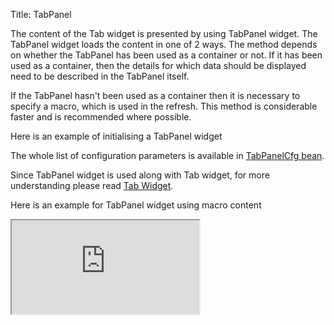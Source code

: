 Title: TabPanel



The content of the Tab widget is presented by using TabPanel widget. The TabPanel widget loads the content in one of 2 ways. The method depends on whether the TabPanel has been used as a container or not. If it has been used as a container, then the details for which data should be displayed need to be described in the TabPanel itself.

If the TabPanel hasn't been used as a container then it is necessary to specify a macro, which is used in the refresh. This method is considerable faster and is recommended where possible.

Here is an example of initialising a TabPanel widget
<script src='http://snippets.ariatemplates.com/snippets/github.com/ariatemplates/documentation-code/%VERSION%/snippets/widgets/tabpanel/Snippet.tpl?tag=wgtTabPanelSnippet1&lang=at&outdent=true'></script>

The whole list of configuration parameters is available in [TabPanelCfg bean](http://ariatemplates.com/api/#aria.widgets.CfgBeans:TabPanelCfg).

Since TabPanel widget is used along with Tab widget, for more understanding please read [Tab Widget](tab).

Here is an example for TabPanel widget using macro content

<iframe class='samples' src='http://snippets.ariatemplates.com/samples/github.com/ariatemplates/documentation-code/%VERSION%/samples/widgets/tab/tabpanel/?skip=1' ></iframe>